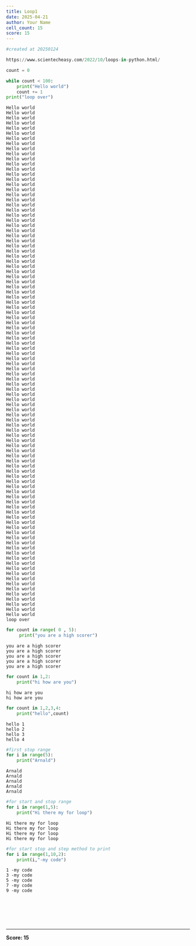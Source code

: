 ```yaml
---
title: Loop1
date: 2025-04-21
author: Your Name
cell_count: 15
score: 15
---
```


```python
#created at 20250124
```


```python
https://www.scientecheasy.com/2022/10/loops-in-python.html/
```


```python
count = 0
```


```python
while count < 100:
    print("Hello world")
    count += 1
print("loop over")
```

    Hello world
    Hello world
    Hello world
    Hello world
    Hello world
    Hello world
    Hello world
    Hello world
    Hello world
    Hello world
    Hello world
    Hello world
    Hello world
    Hello world
    Hello world
    Hello world
    Hello world
    Hello world
    Hello world
    Hello world
    Hello world
    Hello world
    Hello world
    Hello world
    Hello world
    Hello world
    Hello world
    Hello world
    Hello world
    Hello world
    Hello world
    Hello world
    Hello world
    Hello world
    Hello world
    Hello world
    Hello world
    Hello world
    Hello world
    Hello world
    Hello world
    Hello world
    Hello world
    Hello world
    Hello world
    Hello world
    Hello world
    Hello world
    Hello world
    Hello world
    Hello world
    Hello world
    Hello world
    Hello world
    Hello world
    Hello world
    Hello world
    Hello world
    Hello world
    Hello world
    Hello world
    Hello world
    Hello world
    Hello world
    Hello world
    Hello world
    Hello world
    Hello world
    Hello world
    Hello world
    Hello world
    Hello world
    Hello world
    Hello world
    Hello world
    Hello world
    Hello world
    Hello world
    Hello world
    Hello world
    Hello world
    Hello world
    Hello world
    Hello world
    Hello world
    Hello world
    Hello world
    Hello world
    Hello world
    Hello world
    Hello world
    Hello world
    Hello world
    Hello world
    Hello world
    Hello world
    Hello world
    Hello world
    Hello world
    Hello world
    loop over



```python
for count in range( 0 , 5):
     print("you are a high scorer")
```

    you are a high scorer
    you are a high scorer
    you are a high scorer
    you are a high scorer
    you are a high scorer



```python
for count in 1,2:
    print("hi how are you")
```

    hi how are you
    hi how are you



```python
for count in 1,2,3,4:
    print("hello",count)
```

    hello 1
    hello 2
    hello 3
    hello 4



```python
#first stop range
for i in range(5):
    print("Arnald")
```

    Arnald
    Arnald
    Arnald
    Arnald
    Arnald



```python
#for start and stop range
for i in range(1,5):
    print("Hi there my for loop")
```

    Hi there my for loop
    Hi there my for loop
    Hi there my for loop
    Hi there my for loop



```python
#for start stop and step method to print
for i in range(1,10,2):
    print(i,"-my code")
```

    1 -my code
    3 -my code
    5 -my code
    7 -my code
    9 -my code



```python



```


```python

```


```python

```


```python

```


```python

```


---
**Score: 15**